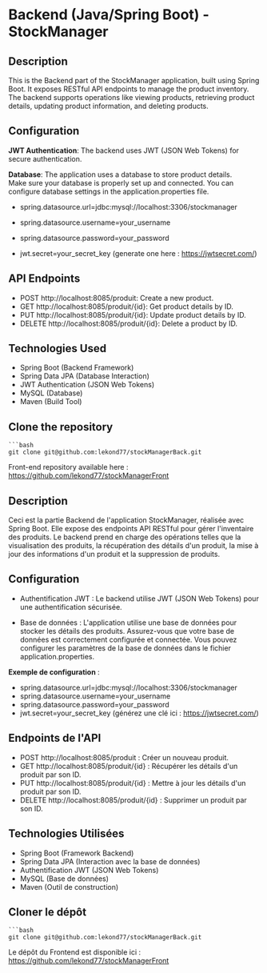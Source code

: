 #  Backend (Java/Spring Boot) - StockManager

## Description

This is the Backend part of the StockManager application, built using Spring Boot. 
It exposes RESTful API endpoints to manage the product inventory. 
The backend supports operations like viewing products, retrieving product details, updating product information, and deleting products. 

## Configuration

**JWT Authentication**: The backend uses JWT (JSON Web Tokens) for secure authentication.

**Database**: The application uses a database to store product details.  
Make sure your database is properly set up and connected. 
You can configure database settings in the application.properties file. 

- spring.datasource.url=jdbc:mysql://localhost:3306/stockmanager
- spring.datasource.username=your_username
- spring.datasource.password=your_password

- jwt.secret=your_secret_key (generate one here : https://jwtsecret.com/)

## API Endpoints

- POST http://localhost:8085/produit: Create a new product.
- GET http://localhost:8085/produit/{id}: Get product details by ID.
- PUT http://localhost:8085/produit/{id}: Update product details by ID.
- DELETE http://localhost:8085/produit/{id}: Delete a product by ID.

## Technologies Used
- Spring Boot (Backend Framework)
- Spring Data JPA (Database Interaction)
- JWT Authentication (JSON Web Tokens)
- MySQL (Database)
- Maven (Build Tool)

## Clone the repository
  
    ```bash
    git clone git@github.com:lekond77/stockManagerBack.git

Front-end repository available here : https://github.com/lekond77/stockManagerFront

## Description
Ceci est la partie Backend de l'application StockManager, réalisée avec Spring Boot. 
Elle expose des endpoints API RESTful pour gérer l'inventaire des produits. 
Le backend prend en charge des opérations telles que la visualisation des produits, 
la récupération des détails d'un produit, la mise à jour des informations d'un produit et la suppression de produits. 

## Configuration
- Authentification JWT : Le backend utilise JWT (JSON Web Tokens) pour une authentification sécurisée.

- Base de données : L'application utilise une base de données pour stocker les détails des produits.
Assurez-vous que votre base de données est correctement configurée et connectée.
Vous pouvez configurer les paramètres de la base de données dans le fichier application.properties.

**Exemple de configuration** :

- spring.datasource.url=jdbc:mysql://localhost:3306/stockmanager
- spring.datasource.username=your_username
- spring.datasource.password=your_password
- jwt.secret=your_secret_key (générez une clé ici : https://jwtsecret.com/)

## Endpoints de l'API
- POST http://localhost:8085/produit : Créer un nouveau produit.
- GET http://localhost:8085/produit/{id} : Récupérer les détails d'un produit par son ID.
- PUT http://localhost:8085/produit/{id} : Mettre à jour les détails d'un produit par son ID.
- DELETE http://localhost:8085/produit/{id} : Supprimer un produit par son ID.

## Technologies Utilisées
- Spring Boot (Framework Backend)
- Spring Data JPA (Interaction avec la base de données)
- Authentification JWT (JSON Web Tokens)
- MySQL (Base de données)
- Maven (Outil de construction)

## Cloner le dépôt
    ```bash
    git clone git@github.com:lekond77/stockManagerBack.git 
    
Le dépôt du Frontend est disponible ici : https://github.com/lekond77/stockManagerFront
